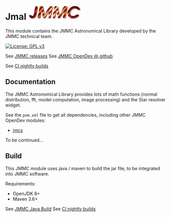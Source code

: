 # Jmal    ![JMMC logo](doc/JMMC-logo.jpg)

This module contains the JMMC Astronomical Library developed by the JMMC technical team.

[![License: GPL v3](https://img.shields.io/badge/License-GPLv3-blue.svg)](LICENSE)


See [JMMC releases](https://www.jmmc.fr/releases/)
See [JMMC OpenDev @ github](https://github.com/JMMC-OpenDev/)

See [CI nightly builds](https://github.com/JMMC-OpenDev/jmmc-java-build/actions/workflows/build.yml)


## Documentation

The JMMC Astronomical Library provides lots of math functions (normal distribution, fft, model computation, image processing) and the Star resolver widget.

See the `pom.xml` file to get all dependencies, including other JMMC OpenDev modules:
- [jmcs](https://github.com/JMMC-OpenDev/jmcs)

To be continued...


## Build

This JMMC module uses java / maven to build the jar file, to be integrated into JMMC software.

Requirements:
- OpenJDK 8+
- Maven 3.6+

See [JMMC Java Build](https://github.com/JMMC-OpenDev/jmmc-java-build)
See [CI nightly builds](https://github.com/JMMC-OpenDev/jmmc-java-build/actions/workflows/build.yml)

